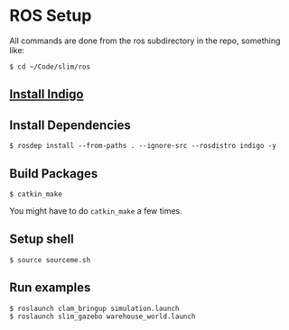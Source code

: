
# ROS Setup

All commands are done from the ros subdirectory in the repo, something like:

    $ cd ~/Code/slim/ros

## [Install Indigo](http://wiki.ros.org/indigo/Installation/Ubuntu)

## Install Dependencies

    $ rosdep install --from-paths . --ignore-src --rosdistro indigo -y

## Build Packages

    $ catkin_make

You might have to do ```catkin_make``` a few times.

## Setup shell

    $ source sourceme.sh

## Run examples

    $ roslaunch clam_bringup simulation.launch
    $ roslaunch slim_gazebo warehouse_world.launch
